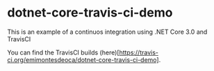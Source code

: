 # dotnet-core-travis-ci-demo

This is an example of a continuos integration using .NET Core 3.0 and TravisCI

You can find the TravisCI builds (here)[https://travis-ci.org/emimontesdeoca/dotnet-core-travis-ci-demo].
